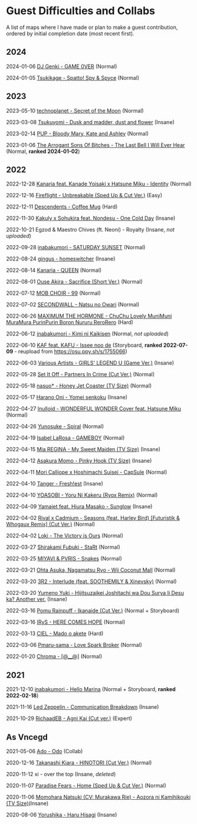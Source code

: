 # Guest Difficulties and Collabs

A list of maps where I have made or plan to make a guest contribution, ordered by initial completion date (most recent first).

## 2024

2024-01-06 [DJ Genki - GAME 0VER](https://osu.ppy.sh/b/4442435) (Normal)

2024-01-05 [Tsukikage - Spatto! Spy & Spyce](https://osu.ppy.sh/b/4441563) (Normal)

## 2023

2023-05-10 [technoplanet - Secret of the Moon](https://osu.ppy.sh/b/4134840) (Normal)

2023-03-08 [Tsukuyomi - Dusk and madder, dust and flower](https://osu.ppy.sh/b/4045801) (Insane)

2023-02-14 [PUP - Bloody Mary, Kate and Ashley](https://osu.ppy.sh/b/4014006) (Normal)

2023-01-06 [The Arrogant Sons Of Bitches - The Last Bell I Will Ever Hear](https://osu.ppy.sh/b/3957557) (Normal, **ranked 2024-01-02**)

## 2022

2022-12-28 [Kanaria feat. Kanade Yoisaki x Hatsune Miku - Identity](https://osu.ppy.sh/b/3945443) (Normal)

2022-12-16 [Fireflight - Unbreakable (Sped Up & Cut Ver.)](https://osu.ppy.sh/b/3927285) (Easy)

2022-12-11 [Descendents - Coffee Mug](https://osu.ppy.sh/b/3920609) (Hard)

2022-11-30 [Kakuly x Sohukira feat. Nondesu - One Cold Day](https://osu.ppy.sh/b/3905862) (Insane)

2022-10-21 Egzod & Maestro Chives (ft. Neoni) - Royalty (Insane, *not uploaded*)

2022-09-28 [inabakumori - SATURDAY SUNSET](https://osu.ppy.sh/b/3817128) (Normal)

2022-08-24 [gingus - homeswitcher](https://osu.ppy.sh/b/3769709) (Insane)

2022-08-14 [Kanaria - QUEEN](https://osu.ppy.sh/b/3752851) (Normal)

2022-08-01 [Ouse Akira - Sacrifice (Short Ver.)](https://osu.ppy.sh/b/3732624) (Normal)

2022-07-12 [MOB CHOIR - 99](https://osu.ppy.sh/b/3702851) (Normal)

2022-07-02 [SECONDWALL - Natsu no Owari](https://osu.ppy.sh/b/3686753) (Normal)

2022-06-26 [MAXIMUM THE HORMONE - ChuChu Lovely MuniMuni MuraMura PurinPurin Boron Nururu ReroRero](https://osu.ppy.sh/b/3682373) (Hard)

2022-06-12 [inabakumori - Kimi ni Kaikisen](https://osu.ppy.sh/s/1725714) (Normal, *not uploaded*)

2022-06-10 [KAF feat. KAFU - Issee noo de](https://osu.ppy.sh/s/1782440) (Storyboard, **ranked 2022-07-09** - reupload from https://osu.ppy.sh/s/1755066)

2022-06-03 [Various Artists - GIRLS' LEGEND U (Game Ver.)](https://osu.ppy.sh/b/3641662) (Insane)

2022-05-28 [Set It Off - Partners In Crime (Cut Ver.)](https://osu.ppy.sh/b/3631267) (Normal)

2022-05-18 [nasuo* - Honey Jet Coaster (TV Size)](https://osu.ppy.sh/b/3615818) (Normal)

2022-05-17 [Harano Oni - Yomei senkoku](https://osu.ppy.sh/b/3615901) (Insane)

2022-04-27 [Inulloid - WONDERFUL WONDER Cover feat. Hatsune Miku](https://osu.ppy.sh/b/3586917) (Normal)

2022-04-26 [Yunosuke - Spiral](https://osu.ppy.sh/b/3584229) (Normal)

2022-04-19 [Isabel LaRosa - GAMEBOY](https://osu.ppy.sh/b/3572687) (Normal)

2022-04-15 [Mia REGINA - My Sweet Maiden (TV Size)](https://osu.ppy.sh/b/3564964) (Insane)

2022-04-12 [Asakura Momo - Pinky Hook (TV Size)](https://osu.ppy.sh/b/3760803) (Insane)

2022-04-11 [Mori Calliope x Hoshimachi Suisei - CapSule](https://osu.ppy.sh/b/3557356) (Normal)

2022-04-10 [Tanger - Fresh!est](https://osu.ppy.sh/b/3555362) (Insane)

2022-04-10 [YOASOBI - Yoru Ni Kakeru (Ryox Remix)](https://osu.ppy.sh/b/3555441) (Normal)

2022-04-09 [Yamajet feat. Hiura Masako - Sunglow](https://osu.ppy.sh/b/3552325) (Insane)

2022-04-02 [Rival x Cadmium - Seasons (feat. Harley Bird) [Futuristik & Whogaux Remix] (Cut Ver.)](https://osu.ppy.sh/b/3542073) (Normal)

2022-04-02 [Loki - The Victory is Ours](https://osu.ppy.sh/b/3543627) (Normal)

2022-03-27 [Shirakami Fubuki - StaRt](https://osu.ppy.sh/b/3533620) (Normal)

2022-03-25 [MIYAVI & PVRIS - Snakes](https://osu.ppy.sh/b/3529213) (Normal)

2022-03-21 [Ohta Asuka, Nagamatsu Ryo - Wii Coconut Mall](https://osu.ppy.sh/b/3524414) (Normal)

2022-03-20 [3R2 - Interlude (feat. SOOTHEMILY & Xinevsky)](https://osu.ppy.sh/b/3710567) (Normal)

2022-03-20 [Yumeno Yuki - Hijitsuzaikei Joshitachi wa Dou Surya Ii Desu ka? Another ver.](https://osu.ppy.sh/b/3522426) (Insane)

2022-03-16 [Pomu Rainpuff - Ikanaide (Cut Ver.)](https://osu.ppy.sh/b/3516484) (Normal + Storyboard)

2022-03-16 [IRyS - HERE COMES HOPE](https://osu.ppy.sh/b/3517237) (Normal)

2022-03-13 [CIEL - Mado o akete](https://osu.ppy.sh/b/3512130) (Hard)

2022-03-06 [Pmaru-sama - Love Spark Broker](https://osu.ppy.sh/b/3505824) (Normal)

2022-01-20 [Chroma - [@__@]](https://osu.ppy.sh/b/3431259) (Normal)

## 2021

2021-12-10 [inabakumori - Hello Marina](https://osu.ppy.sh/b/3364074) (Normal + Storyboard, **ranked 2022-02-18**)

2021-11-16 [Led Zeppelin - Communication Breakdown](https://osu.ppy.sh/b/3326006) (Insane)

2021-10-29 [RichaadEB - Agni Kai (Cut ver.)](https://osu.ppy.sh/b/3595709) (Expert)

## As Vncegd

2021-05-06 [Ado - Odo](https://osu.ppy.sh/b/2977341) (Collab)

2020-12-16 [Takanashi Kiara - HINOTORI (Cut Ver.)](https://osu.ppy.sh/b/2743526) (Normal)

2020-11-12 xi - over the top (Insane, *deleted*)

2020-11-07 [Paradise Fears - Home (Sped Up & Cut Ver.)](https://osu.ppy.sh/b/2688469) (Normal)

2020-11-06 [Momohara Natsuki (CV: Murakawa Rie) - Aozora ni Kamihikouki (TV Size)](https://osu.ppy.sh/b/2686973)(Insane)

2020-08-06 [Yorushika - Haru Hisagi](https://osu.ppy.sh/b/2559000) (Insane)